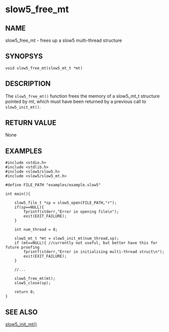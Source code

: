 # slow5_free_mt

## NAME

slow5_free_mt - frees up a slow5 multi-thread structure

## SYNOPSYS

`void slow5_free_mt(slow5_mt_t *mt)`

## DESCRIPTION

The `slow5_free_mt()` function frees the memory of a slow5_mt_t structure pointed by mt, which must have been returned by a previous call to `slow5_init_mt()`.

## RETURN VALUE

None

## EXAMPLES

```
#include <stdio.h>
#include <stdlib.h>
#include <slow5/slow5.h>
#include <slow5/slow5_mt.h>

#define FILE_PATH "examples/example.slow5"

int main(){

    slow5_file_t *sp = slow5_open(FILE_PATH,"r");
    if(sp==NULL){
        fprintf(stderr,"Error in opening file\n");
        exit(EXIT_FAILURE);
    }

    int num_thread = 8;

    slow5_mt_t *mt = slow5_init_mt(num_thread,sp);
    if (mt==NULL){ //currently not useful, but better have this for future proofing
        fprintf(stderr,"Error in initialising multi-thread struct\n");
        exit(EXIT_FAILURE);
    }

    //...

    slow5_free_mt(mt);
    slow5_close(sp);

    return 0;
}
```


## SEE ALSO

[slow5_init_mt()](slow5_init_mt.md)